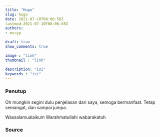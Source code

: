```yaml
---
title: "Hugo"
slug: hugo
date: 2021-07-10T08:06:58Z
lastmod:2021-07-10T08:06:58Z
authors:
- muryp

draft: true
show_comments: true

image : "link"
thumbnail : "link"

description: "isi"
keywords : "isi"
---
```



### Penutup

Oh mungkin segini dulu penjelasan dari saya, semoga bermanfaat. Tetap semangat, dan sampai jumpa.

Wassalamualaikum Warahmatullahi wabarakatuh

### Source 
